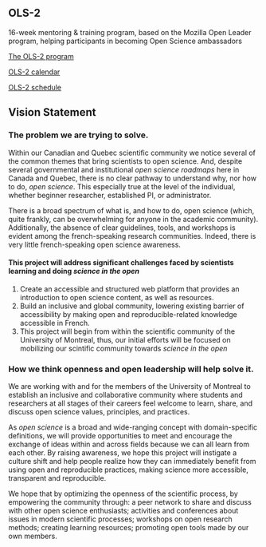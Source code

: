 ## OLS-2

16-week mentoring &amp; training program, based on the Mozilla Open Leader program, helping participants in becoming Open Science ambassadors

[The OLS-2 program](https://openlifesci.org/ols-2) 

[OLS-2 calendar](https://calendar.google.com/calendar/u/0/r?cid=b3BlbmxpZmVzY2lAZ21haWwuY29t)

[OLS-2 schedule](https://openlifesci.org/ols-2/schedule/) 

## Vision Statement 

### The problem we are trying to solve.

Within our Canadian and Quebec scientific community we notice several of the common themes that bring scientists to open science. And, despite several governmental and institutional *open science roadmaps* here in Canada and Quebec, there is no clear pathway to understand why, nor how to do, *open science*. This especially true at the level of the individual, whether beginner researcher, established PI, or administrator.

There is a broad spectrum of what is, and how to do, open science (which, quite frankly, can be overwhelming for anyone in the academic community). Additionally, the absence of clear guidelines, tools, and workshops is evident among the french-speaking research communities. Indeed, there is very little french-speaking open science awareness.

#### This project will address significant challenges faced by scientists learning and doing *science in the open*

1. Create an accessible and structured web platform that provides an introduction to open science content, as well as resources. 
2. Build an inclusive and global community, lowering  existing barrier of accessibility by making open and reproducible-related knowledge accessible in French. 
3. This project will begin from within the scientific community of the University of Montreal, thus, our initial efforts will be  focused on mobilizing our scintific community towards *science in the open*


### How we think openness and open leadership will help solve it.

We are working with and for the members of the University of Montreal to establish an inclusive and collaborative community where students and researchers at all stages of their careers feel welcome to learn, share, and discuss open science values, principles, and practices. 

As *open science* is a broad and wide-ranging concept with domain-specific definitions, we will provide opportunities to meet and encourage the exchange of ideas within and across fields because we can all learn from each other. By raising awareness, we hope this project will instigate a culture shift and help people realize how they can immediately benefit from using open and reproducible practices, making science more accessible, transparent and reproducible.

We hope that by optimizing the openness of the scientific process, by empowering the community through: a peer network to share and discuss with other open science enthusiasts; activities and conferences about issues in modern scientific processes; workshops on open research methods; creating learning resources; promoting open tools made by our own members. 
